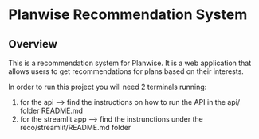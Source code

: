 # Planwise Recommendation System

## Overview

This is a recommendation system for Planwise. It is a web application that allows users to get recommendations for plans based on their interests.

In order to run this project you will need 2 terminals running: 
1. for the api --> find the instructions on how to run the API in the api/ folder README.md
2. for the streamlit app --> find the instrunctions under the reco/streamlit/README.md folder
